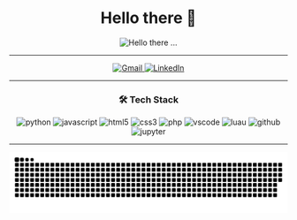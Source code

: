 <h1 align="center">Hello there 👋</h1>

<p align="center">
  <img src="https://media.giphy.com/media/3Q2hJ4FLN1UvS/giphy.gif" width="400px" title="Hello there ...">
</p>

---

<!-- Social Links -->
<p align="center">
  <a href="mailto:e.luis.pelaez@gmail.com">
    <img src="https://img.icons8.com/doodle/96/000000/gmail-new.png" width="60" title="Gmail">
  </a>
  <a href="https://www.linkedin.com/in/ruisuiwnl/">
    <img src="https://img.icons8.com/doodle/96/000000/linkedin-circled.png" width="60" title="LinkedIn">
  </a>
</p>

---

<!-- Tech Stack -->
<h3 align="center">🛠️ Tech Stack</h3>

<p align="center">
  <img alt="python" src="https://cdn.jsdelivr.net/gh/devicons/devicon/icons/python/python-original.svg" width="60px" title="Python">
  <img alt="javascript" src="https://cdn.jsdelivr.net/gh/devicons/devicon/icons/javascript/javascript-original.svg" width="60px" title="JavaScript">
  <img alt="html5" src="https://cdn.jsdelivr.net/gh/devicons/devicon/icons/html5/html5-original.svg" width="60px" title="HTML5">
  <img alt="css3" src="https://cdn.jsdelivr.net/gh/devicons/devicon/icons/css3/css3-original.svg" width="60px" title="CSS3">
  <img alt="php" src="https://cdn.jsdelivr.net/gh/devicons/devicon/icons/php/php-original.svg" width="60px" title="PHP">
  <img alt="vscode" src="https://cdn.jsdelivr.net/gh/devicons/devicon/icons/vscode/vscode-original.svg" width="60px" title="VS Code">
  <img alt="luau" src="https://static.wikia.nocookie.net/roblox/images/a/af/Luau.png/revision/latest?cb=20230210233439" width="60px" title="Roblox Luau">
  <img alt="github" src="https://cdn.jsdelivr.net/gh/devicons/devicon/icons/github/github-original.svg" width="60px" title="GitHub">
  <img alt="jupyter" src="https://cdn.jsdelivr.net/gh/devicons/devicon/icons/jupyter/jupyter-original.svg" width="60px" title="Jupyter">
</p>

---

<!-- GitHub Snake Contribution Graph -->
<p align="center">
  <img src="https://github.com/shpatrickguo/shpatrickguo/blob/output/github-contribution-grid-snake-dark.svg" alt="snake animation">
</p>
